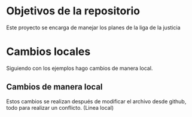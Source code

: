 # Objetivos de la repositorio

Este proyecto se encarga de manejar los planes de la liga de la justicia

# Cambios locales

Siguiendo con los ejemplos hago cambios de manera local.

## Cambios de manera local

Estos cambios se realizan después de modificar el archivo desde github, todo para realizar un conflicto. (Linea local)
